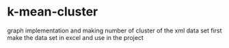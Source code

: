 # k-mean-cluster
graph implementation and making number of cluster of the xml data set 
first make the data set in excel and use in the project  
